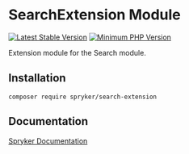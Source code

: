 # SearchExtension Module
[![Latest Stable Version](https://poser.pugx.org/spryker/search-extension/v/stable.svg)](https://packagist.org/packages/spryker/search-extension)
[![Minimum PHP Version](https://img.shields.io/badge/php-%3E%3D%208.3-8892BF.svg)](https://php.net/)

Extension module for the Search module.

## Installation

```
composer require spryker/search-extension
```

## Documentation

[Spryker Documentation](https://docs.spryker.com)
